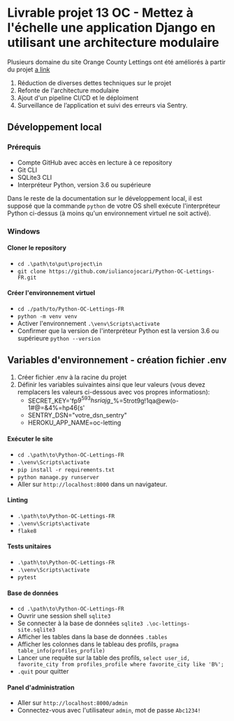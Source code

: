 # Livrable projet 13 OC - Mettez à l'échelle une application Django en utilisant une architecture modulaire

Plusieurs domaine du site Orange County Lettings ont été améliorés à partir du projet [a link](https://github.com/OpenClassrooms-Student-Center/Python-OC-Lettings-FR)

1. Réduction de diverses dettes techniques sur le projet
2. Refonte de l'architecture modulaire
3. Ajout d'un pipeline CI/CD et le déploiment
4. Surveillance de l’application et suivi des erreurs via Sentry. 


## Développement local

### Prérequis

- Compte GitHub avec accès en lecture à ce repository
- Git CLI
- SQLite3 CLI
- Interpréteur Python, version 3.6 ou supérieure

Dans le reste de la documentation sur le développement local, il est supposé que la commande `python` de votre OS shell exécute l'interpréteur Python ci-dessus (à moins qu'un environnement virtuel ne soit activé).

### Windows

#### Cloner le repository

- `cd .\path\to\put\project\in`
- `git clone https://github.com/iuliancojocari/Python-OC-Lettings-FR.git`

#### Créer l'environnement virtuel

- `cd ./path/to/Python-OC-Lettings-FR`
- `python -m venv venv`
- Activer l'environnement `.\venv\Scripts\activate`
- Confirmer que la version de l'interpréteur Python est la version 3.6 ou supérieure `python --version`


## Variables d'environnement - création fichier .env

1. Créer fichier .env à la racine du projet 
2. Définir les variables suivaintes ainsi que leur valeurs (vous devez remplacers les valeurs ci-dessous avec vos propres informatiosn): 
    - SECRET_KEY='fp$9^593hsriajg$_%=5trot9g!1qa@ew(o-1#@=&4%=hp46(s'
    - SENTRY_DSN="votre_dsn_sentry"
    - HEROKU_APP_NAME=oc-letting


#### Exécuter le site

- `cd .\path\to\Python-OC-Lettings-FR`
- `.\venv\Scripts\activate`
- `pip install -r requirements.txt`
- `python manage.py runserver`
- Aller sur `http://localhost:8000` dans un navigateur.

#### Linting

- `.\path\to\Python-OC-Lettings-FR`
- `.\venv\Scripts\activate`
- `flake8`

#### Tests unitaires

- `.\path\to\Python-OC-Lettings-FR`
- `.\venv\Scripts\activate`
- `pytest`

#### Base de données

- `cd .\path\to\Python-OC-Lettings-FR`
- Ouvrir une session shell `sqlite3`
- Se connecter à la base de données `sqlite3 .\oc-lettings-site.sqlite3`
- Afficher les tables dans la base de données `.tables`
- Afficher les colonnes dans le tableau des profils, `pragma table_info(profiles_profile)`
- Lancer une requête sur la table des profils, `select user_id, favorite_city from profiles_profile where favorite_city like 'B%';`
- `.quit` pour quitter

#### Panel d'administration

- Aller sur `http://localhost:8000/admin`
- Connectez-vous avec l'utilisateur `admin`, mot de passe `Abc1234!`


